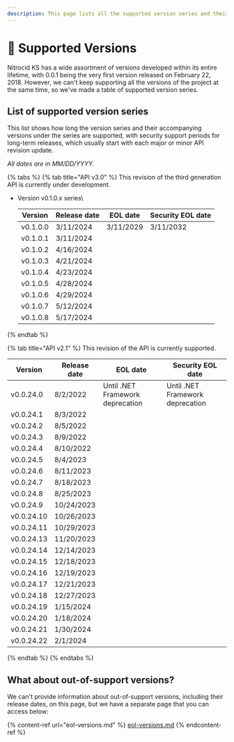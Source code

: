 ```yaml
---
description: This page lists all the supported version series and their history.
---
```


# 🔱 Supported Versions

Nitrocid KS has a wide assortment of versions developed within its entire lifetime, with 0.0.1 being the very first version released on February 22, 2018. However, we can't keep supporting all the versions of the project at the same time, so we've made a table of supported version series.

## List of supported version series

This list shows how long the version series and their accompanying versions under the series are supported, with security support periods for long-term releases, which usually start with each major or minor API revision update.

_All dates are in MM/DD/YYYY._

{% tabs %}
{% tab title="API v3.0" %}
This revision of the third generation API is currently under development.

*   Version v0.1.0.x series\


    | Version  | Release date | EOL date  | Security EOL date |
    | -------- | ------------ | --------- | ----------------- |
    | v0.1.0.0 | 3/11/2024    | 3/11/2029 | 3/11/2032         |
    | v0.1.0.1 | 3/11/2024    |           |                   |
    | v0.1.0.2 | 4/16/2024    |           |                   |
    | v0.1.0.3 | 4/21/2024    |           |                   |
    | v0.1.0.4 | 4/23/2024    |           |                   |
    | v0.1.0.5 | 4/28/2024    |           |                   |
    | v0.1.0.6 | 4/29/2024    |           |                   |
    | v0.1.0.7 | 5/12/2024    |           |                   |
    | v0.1.0.8 | 5/17/2024    |           |                   |
{% endtab %}

{% tab title="API v2.1" %}
This revision of the API is currently supported.

| Version    | Release date | EOL date                         | Security EOL date                |
| ---------- | ------------ | -------------------------------- | -------------------------------- |
| v0.0.24.0  | 8/2/2022     | Until .NET Framework deprecation | Until .NET Framework deprecation |
| v0.0.24.1  | 8/3/2022     |                                  |                                  |
| v0.0.24.2  | 8/5/2022     |                                  |                                  |
| v0.0.24.3  | 8/9/2022     |                                  |                                  |
| v0.0.24.4  | 8/10/2022    |                                  |                                  |
| v0.0.24.5  | 8/4/2023     |                                  |                                  |
| v0.0.24.6  | 8/11/2023    |                                  |                                  |
| v0.0.24.7  | 8/18/2023    |                                  |                                  |
| v0.0.24.8  | 8/25/2023    |                                  |                                  |
| v0.0.24.9  | 10/24/2023   |                                  |                                  |
| v0.0.24.10 | 10/26/2023   |                                  |                                  |
| v0.0.24.11 | 10/29/2023   |                                  |                                  |
| v0.0.24.13 | 11/20/2023   |                                  |                                  |
| v0.0.24.14 | 12/14/2023   |                                  |                                  |
| v0.0.24.15 | 12/18/2023   |                                  |                                  |
| v0.0.24.16 | 12/19/2023   |                                  |                                  |
| v0.0.24.17 | 12/21/2023   |                                  |                                  |
| v0.0.24.18 | 12/27/2023   |                                  |                                  |
| v0.0.24.19 | 1/15/2024    |                                  |                                  |
| v0.0.24.20 | 1/18/2024    |                                  |                                  |
| v0.0.24.21 | 1/30/2024    |                                  |                                  |
| v0.0.24.22 | 2/1/2024     |                                  |                                  |
{% endtab %}
{% endtabs %}

## What about out-of-support versions?

We can't provide information about out-of-support versions, including their release dates, on this page, but we have a separate page that you can access below:

{% content-ref url="eol-versions.md" %}
[eol-versions.md](eol-versions.md)
{% endcontent-ref %}
